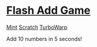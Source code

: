 # [Flash Add Game](https://flashanzan.github.io/)

[Mint](https://min.togetter.com/1tnySFf) [Scratch](https://scratch.mit.edu/projects/930715752/) [TurboWarp](https://turbowarp.org/930715752)

Add 10 numbers in 5 seconds!
